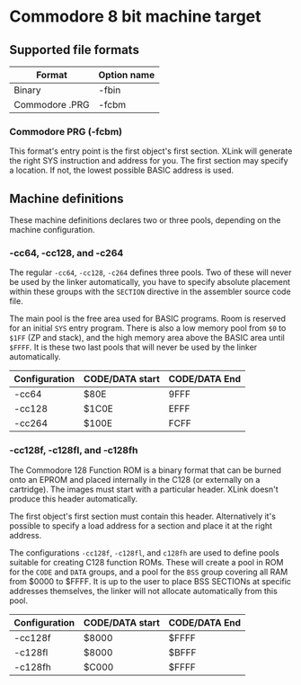 # Commodore 8 bit machine target

## Supported file formats
| Format | Option name |
|---|---|
| Binary | -fbin |
| Commodore .PRG | -fcbm |

### Commodore PRG (-fcbm)

This format's entry point is the first object's first section. XLink will generate the right SYS instruction and address for you. The first section may specify a location. If not, the lowest possible BASIC address is used.

## Machine definitions
These machine definitions declares two or three pools, depending on the machine configuration.

### -cc64, -cc128, and -c264
The regular `-cc64`, `-cc128`, `-c264` defines three pools. Two of these will never be used by the linker automatically, you have to specify absolute placement within these groups with the `SECTION` directive in the assembler source code file.

The main pool is the free area used for BASIC programs. Room is reserved for an initial `SYS` entry program. There is also a low memory pool from `$0` to `$1FF` (ZP and stack), and the high memory area above the BASIC area until `$FFFF`. It is these two last pools that will never be used by the linker automatically.

| Configuration | CODE/DATA start | CODE/DATA End |
|---|---|---|
| -cc64 | $80E | 9FFF |
| -cc128 | $1C0E | EFFF |
| -cc264 | $100E | FCFF |

### -cc128f, -c128fl, and -c128fh
The Commodore 128 Function ROM is a binary format that can be burned onto an EPROM and placed internally in the C128 (or externally on a cartridge). The images must start with a particular header. XLink doesn't produce this header automatically.

The first object's first section must contain this header. Alternatively it's possible to specify a load address for a section and place it at the right address.

The configurations `-cc128f`, `-c128fl`, and `c128fh` are used to define pools suitable for creating C128 function ROMs. These will create a pool in ROM for the `CODE` and `DATA` groups, and a pool for the `BSS` group covering all RAM from $0000 to $FFFF. It is up to the user to place BSS SECTIONs at specific addresses themselves, the linker will not allocate automatically from this pool.

| Configuration | CODE/DATA start | CODE/DATA End |
|---|---|---|
| -cc128f | $8000 | $FFFF |
| -c128fl | $8000 | $BFFF |
| -c128fh | $C000 | $FFFF |
